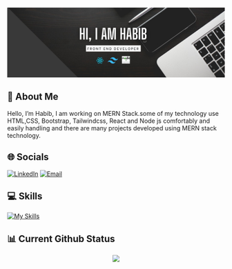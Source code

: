 ![The San Juan Mountains are beautiful!](https://raw.githubusercontent.com/HabibMia2121/HabibMia2121/main/assets/image/github-banner%20(2).jpg "San Juan Mountains")


## 📝 About Me

Hello, I’m Habib, I am working on MERN Stack.some of my technology use HTML,CSS, Bootstrap, Tailwindcss, React and Node js  comfortably and easily handling and there are many projects developed using MERN stack technology.

## 🌐 Socials

[![LinkedIn](https://img.shields.io/badge/LinkedIn-%230077B5.svg?logo=linkedin&logoColor=white)](https://www.linkedin.com/in/habib2121/)
 [![Email](https://img.shields.io/badge/Email-green)](mailto:habibmia21021@gmail.com)
  
## 💻 Skills

[![My Skills](https://skillicons.dev/icons?i=,html,css,bootstrap,tailwindcss,js,react,nodejs,express,mongodb,vscode,git,github,figma)](https://skillicons.dev)

## 📊 Current Github Status

<div align="center">
  
  ![](http://github-profile-summary-cards.vercel.app/api/cards/profile-details?username=HabibMia2121&theme=darcula)
  
</div>


